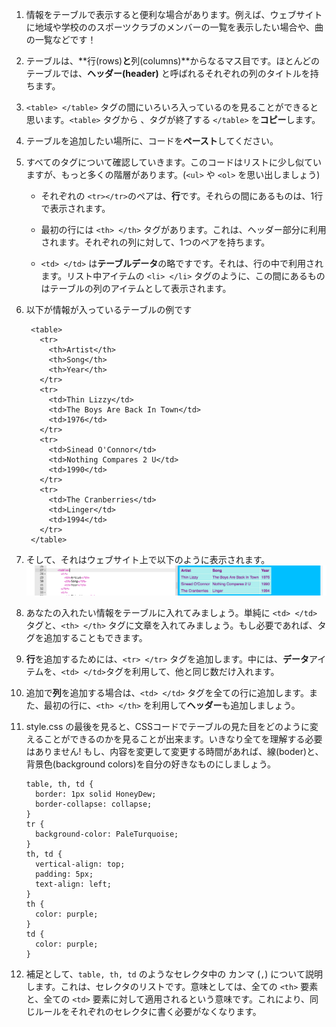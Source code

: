 1. 情報をテーブルで表示すると便利な場合があります。例えば、ウェブサイトに地域や学校ののスポーツクラブのメンバーの一覧を表示したい場合や、曲の一覧などです！
2. テーブルは、**行\(rows\)**と**列\(columns\)**からなるマス目です。ほとんどのテーブルでは、**ヘッダー\(header\)**  と呼ばれるそれぞれの列のタイトルを持ちます。
3. `<table> </table>` タグの間にいろいろ入っているのを見ることができると思います。`<table>` タグから 、タグが終了する `</table>` を**コピー**します。
4. テーブルを追加したい場所に、コードを**ペースト**してください。
5. すべてのタグについて確認していきます。このコードはリストに少し似ていますが、もっと多くの階層があります。\(`<ul>` や `<ol>` を思い出しましょう\)

   * それぞれの `<tr></tr>`のペアは、**行**です。それらの間にあるものは、1行で表示されます。

   * 最初の行には `<th> </th>` タグがあります。これは、ヘッダー部分に利用されます。それぞれの列に対して、1つのペアを持ちます。

   * `<td> </td>` は**テーブルデータ**の略ですです。それは、行の中で利用されます。リスト中アイテムの `<li> </li>` タグのように、この間にあるものはテーブルの列のアイテムとして表示されます。

6. 以下が情報が入っているテーブルの例です
   ```
    <table>
      <tr>
        <th>Artist</th>
        <th>Song</th>
        <th>Year</th>
      </tr>
      <tr>
        <td>Thin Lizzy</td>
        <td>The Boys Are Back In Town</td>
        <td>1976</td>
      </tr>
      <tr>
        <td>Sinead O'Connor</td>
        <td>Nothing Compares 2 U</td>
        <td>1990</td>
      </tr>
      <tr>
        <td>The Cranberries</td>
        <td>Linger</td>
        <td>1994</td>
      </tr>
    </table>
   ```
7. そして、それはウェブサイト上で以下のように表示されます。 ![](assets/TableResult2.png)
8. あなたの入れたい情報をテーブルに入れてみましょう。単純に `<td> </td>` タグと、`<th> </th>` タグに文章を入れてみましょう。もし必要であれば、タグを追加することもできます。
9. **行**を追加するためには、`<tr> </tr>` タグを追加します。中には、**データ**アイテムを、`<td> </td>`タグを利用して、他と同じ数だけ入れます。
10. 追加で**列**を追加する場合は、`<td> </td>` タグを全ての行に追加します。また、最初の行に、`<th> </th>` を利用して**ヘッダー**も追加しましょう。
11. style.css の最後を見ると、CSSコードでテーブルの見た目をどのように変えることができるのかを見ることが出来ます。いきなり全てを理解する必要はありません! もし、内容を変更して変更する時間があれば、線\(boder\)と、背景色\(background colors\)を自分の好きなものにしましょう。
    ```
    table, th, td {
      border: 1px solid HoneyDew;
      border-collapse: collapse;
    }
    tr {
      background-color: PaleTurquoise;
    }
    th, td {
      vertical-align: top;
      padding: 5px;
      text-align: left;
    }
    th {
      color: purple;
    }
    td {
      color: purple;
    }
    ```
12. 補足として、`table, th, td` のようなセレクタ中の カンマ \(`,`\) について説明します。これは、セレクタのリストです。意味としては、全ての `<th>` 要素と、全ての `<td>` 要素に対して適用されるという意味です。これにより、同じルールをそれぞれのセレクタに書く必要がなくなります。



